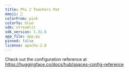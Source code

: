 ```yaml
---
title: Phi 2 Teachers Pet
emoji: 🐢
colorFrom: pink
colorTo: blue
sdk: streamlit
sdk_version: 1.31.0
app_file: app.py
pinned: false
license: apache-2.0
---
```


Check out the configuration reference at https://huggingface.co/docs/hub/spaces-config-reference
